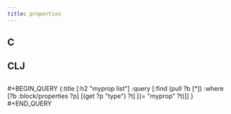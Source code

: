 ```yaml
---
title: properties
---
```


## C
## CLJ
##
#+BEGIN_QUERY
{:title [:h2 "myprop list"]
 :query [:find (pull ?b [*])
         :where
         [?b :block/properties ?p]
         [(get ?p "type") ?t]
         [(= "myprop" ?t)]]
 }
#+END_QUERY
